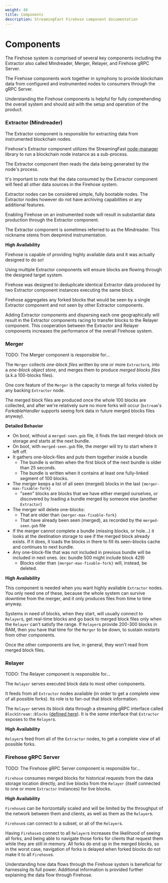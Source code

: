 ```yaml
---
weight: 40
title: Components
description: StreamingFast Firehose component documentation
---
```


# Components

The Firehose system is comprised of several key components including the Extractor also called Mindreader, Merger, Relayer, and Firehose gRPC Server.&#x20;

The Firehose components work together in symphony to provide blockchain data from configured and instrumented nodes to consumers through the gRPC Server.

Understanding the Firehose components is helpful for fully comprehending the overall system and should aid with the setup and operation of the product.

### Extractor (Mindreader)

The Extractor component is responsible for extracting data from instrumented blockchain nodes.

Firehose's Extractor component utilizes the StreamingFast [node-manager](https://github.com/streamingfast/node-manager) library to run a blockchain node instance as a sub-process.&#x20;

The Extractor component then reads the data being generated by the node's process.

It's important to note that the data consumed by the Extractor component will feed all other data sources in the Firehose system.

Extractor nodes can be considered simple, fully bootable nodes. The Extractor nodes however do not have archiving capabilities or any additional features.

Enabling Firehose on an instrumented node will result in substantial data production through the Extractor component.

The Extractor component is sometimes referred to as the Mindreader. This nickname stems from deepmind instrumentation.

**High Availability**

Firehose is capable of providing highly available data and it was actually designed to do so!

Using multiple Extractor components will ensure blocks are flowing through the designed target system.

Firehose was designed to deduplicate identical Extractor data produced by two Extractor component instances executing the same block.

Firehose aggregates any forked blocks that would be seen by a single Extractor component and not seen by other Extractor components.

Adding Extractor components and dispersing each one geographically will result in the Extractor components racing to transfer blocks to the Relayer component. This cooperation between the Extractor and Relayer components increases the performance of the overall Firehose system.&#x20;

### Merger

TODO: The Merger component is responsible for...

The `Merger` collects _one-block files_ written by one or more `Extractor`s, into a _one-block object store_, and merges them to produce _merged blocks files_ (a.k.a 100-blocks files).

One core feature of the `Merger` is the capacity to merge all forks visited by any backing `Extractor` node.

The merged block files are produced once the whole 100 blocks are collected, and after we're relatively sure no more forks will occur (`bstream`'s _ForkableHandler_ supports seeing fork data in future merged blocks files anyway).

**Detailed Behavior**

* On boot, without a `merged-seen.gob` file, it finds the last merged-block on storage and starts at the next bundle.
* On boot, with `merged-seen.gob` file, the merger will try to start where it left off.
* It gathers one-block-files and puts them together inside a bundle
  * The bundle is written when the first block of the next bundle is older than 25 seconds.
  * The bundle is written when it contains at least one fully-linked segment of 100 blocks.
* The merger keeps a list of all seen (merged) blocks in the last `{merger-max-fixable-fork}`
  * "seen" blocks are blocks that we have either merged ourselves, or discovered by loading a bundle merged by someone else (another `Extractor`)
* The merger will delete one-blocks:
  * That are older than `{merger-max-fixable-fork}`
  * That have already been seen (merged), as recorded by the `merged-seen.gob` file
* If the merger cannot complete a bundle (missing blocks, or hole...) it looks at the destination storage to see if the merged block already exists. If it does, it loads the blocks in there to fill its seen-blocks cache and continues to next bundle.
* Any one-block-file that was not included in previous bundle will be included in next ones. (ex: bundle 500 might include block 429)
  * Blocks older than `{merger-max-fixable-fork}` will, instead, be deleted.

**High Availability**

This component is needed when you want highly available `Extractor` nodes. You only need one of these, because the whole system can survive downtime from the merger, and it only produces files from time to time anyway.

Systems in need of blocks, when they start, will usually connect to `Relayer`s, get real-time blocks and go back to merged block files only when the `Relayer` can't satisfy the range. If `Relayer`s provide 200-300 blocks in RAM, then you have that time for the `Merger` to be down, to sustain _restarts_ from other components.

Once the other components are live, in general, they won't read from merged block files.

### Relayer

TODO: The Relayer component is responsible for...

The `Relayer` serves executed block data to most other components.

It feeds from all `Extractor` nodes available (in order to get a complete view of all possible forks). Its role is to fan-out that block information.

The `Relayer` serves its block data through a streaming gRPC interface called `BlockStream::Blocks` ([defined here](https://github.com/streamingfast/proto/blob/develop/sf/bstream/v1/bstream.proto)). It is the _same_ interface that `Extractor` exposes to the `Relayer`s.

**High Availability**

`Relayer`s feed from all of the `Extractor` nodes, to get a complete view of all possible forks.

### Firehose gRPC Server

TODO: The Firehose gRPC Server component is responsible for...

`Firehose` consumes merged blocks for historical requests from the data storage location directly, and live blocks from the `Relayer` (itself connected to one or more `Extractor` instances) for live blocks.

**High Availability**

`Firehose`s can be horizontally scaled and will be limited by the throughput of the network between them and clients, as well as them as the `Relayer`s.

`Firehose`s can connect to a subset, or all of the `Relayer`s.

Having `Firehose`s connect to all `Relayer`s increases the likelihood of seeing all forks, and being able to navigate those forks for clients that request them while they are still in memory. All forks do end up in the merged blocks, so in the worst case, navigation of forks is delayed when forked blocks do not make it to all `Firehose`s.

Understanding how data flows through the Firehose system is beneficial for harnessing its full power. Additional information is provided further explaining the data flow through Firehose.
